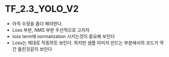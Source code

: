 # TF_2.3_YOLO_V2
* 아직 수정을 좀더 해야한다.
* Loss 부분, NMS 부분 우선적으로 고치자
* loss term에 normalization 시키는것이 중요해 보인다
* Loss는 제대로 작동하듯 보인다. 하지만 샘플 이미지 만드는 부분에서의 코드가 약간 틀린것같이 보인다
